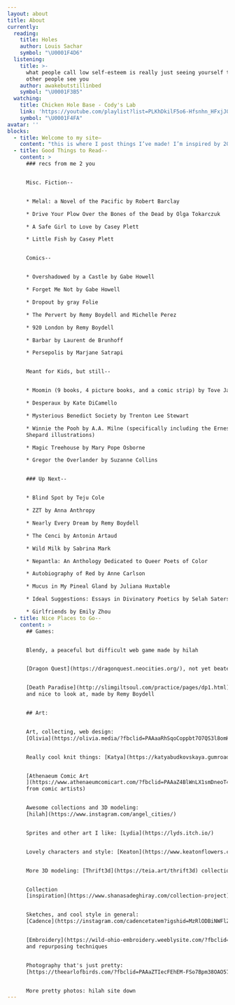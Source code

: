 ```yaml
---
layout: about
title: About
currently:
  reading:
    title: Holes
    author: Louis Sachar
    symbol: "\U0001F4D6"
  listening:
    title: >-
      what people call low self-esteem is really just seeing yourself the way
      other people see you
    author: awakebutstillinbed
    symbol: "\U0001F3B5"
  watching:
    title: Chicken Hole Base - Cody's Lab
    link: 'https://youtube.com/playlist?list=PLKhDkilF5o6-Hfsnhn_HFxjJ0jz45D3oE'
    symbol: "\U0001F4FA"
avatar: ''
blocks:
  - title: Welcome to my site–
    content: "this is where I post things I’ve made! I’m inspired by 2000s web and tech \U0001F469‍\U0001F4BB fantasy worldbuilding \U0001F3F0 and children’s book illustrations \U0001F9F8(at the moment). Maybe one day I’ll figure out a consistent style but for now enjoy my many collections.\n\n❤️ chloe.\n"
  - title: Good Things to Read--
    content: >
      ### recs from me 2 you


      Misc. Fiction--


      * Melal: a Novel of the Pacific by Robert Barclay

      * Drive Your Plow Over the Bones of the Dead by Olga Tokarczuk

      * A Safe Girl to Love by Casey Plett

      * Little Fish by Casey Plett


      Comics--


      * Overshadowed by a Castle by Gabe Howell

      * Forget Me Not by Gabe Howell

      * Dropout by gray Folie

      * The Pervert by Remy Boydell and Michelle Perez

      * 920 London by Remy Boydell

      * Barbar by Laurent de Brunhoff

      * Persepolis by Marjane Satrapi


      Meant for Kids, but still--


      * Moomin (9 books, 4 picture books, and a comic strip) by Tove Jansson

      * Desperaux by Kate DiCamello

      * Mysterious Benedict Society by Trenton Lee Stewart

      * Winnie the Pooh by A.A. Milne (specifically including the Ernest H.
      Shepard illustrations)

      * Magic Treehouse by Mary Pope Osborne

      * Gregor the Overlander by Suzanne Collins


      ### Up Next--


      * Blind Spot by Teju Cole

      * ZZT by Anna Anthropy

      * Nearly Every Dream by Remy Boydell

      * The Cenci by Antonin Artaud

      * Wild Milk by Sabrina Mark

      * Nepantla: An Anthology Dedicated to Queer Poets of Color

      * Autobiography of Red by Anne Carlson

      * Mucus in My Pineal Gland by Juliana Huxtable

      * Ideal Suggestions: Essays in Divinatory Poetics by Selah Saterstrom

      * Girlfriends by Emily Zhou
  - title: Nice Places to Go--
    content: >
      ## Games:


      Blendy, a peaceful but difficult web game made by hilah


      [Dragon Quest](https://dragonquest.neocities.org/), not yet beaten


      [Death Paradise](http://slimgiltsoul.com/practice/pages/dp1.html), calm
      and nice to look at, made by Remy Boydell


      ## Art:


      Art, collecting, web design:
      [Olivia](https://olivia.media/?fbclid=PAAaaRhSqoCoppbt7O7QS3l8omH_KbR4aDnl6jTp72PQvsnxHocSDMtdw7mRM)


      Really cool knit things: [Katya](https://katyabudkovskaya.gumroad.com/)


      [Athenaeum Comic Art
      ](https://www.athenaeumcomicart.com/?fbclid=PAAaZ4BlWnLX1smDneoT4xDV4boJTHsk7p2kW_37uhA1-DdnXuAAq9PZgfkSs)(originals
      from comic artists)


      Awesome collections and 3D modeling:
      [hilah](https://www.instagram.com/angel_cities/)


      Sprites and other art I like: [Lydia](https://lyds.itch.io/)


      Lovely characters and style: [Keaton](https://www.keatonflowers.com/)


      More 3D modeling: [Thrift3d](https://teia.art/thrift3d) collection


      Collection
      [inspiration](https://www.shanasadeghiray.com/collection-project)


      Sketches, and cool style in general:
      [Cadence](https://instagram.com/cadencetatem?igshid=MzRlODBiNWFlZA==)


      [Embroidery](https://wild-ohio-embroidery.weeblysite.com/?fbclid=PAAaZ4M6NQMhYor-lkwNmywvnaBN2-UQpeqfrF1cuzgj4bleEPfy2OQ35Vsvs)
      and repurposing techniques 


      Photography that's just pretty:
      [https://theearlofbirds.com/?fbclid=PAAaZTIecFEhEM-FSo7Bpm38OAO57GWdNzQ2GokouQSu1HELIeu4xEYtzQ8nk](https://theearlofbirds.com/?fbclid=PAAaZTIecFEhEM-FSo7Bpm38OAO57GWdNzQ2GokouQSu1HELIeu4xEYtzQ8nk)


      More pretty photos: hilah site down
---
```



















